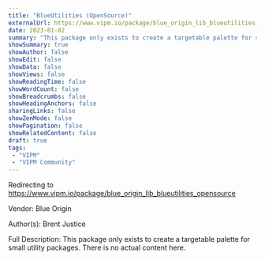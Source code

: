 ```yaml
---
title: "BlueUtilities (OpenSource)"
externalUrl: https://www.vipm.io/package/blue_origin_lib_blueutilities_opensource
date: 2023-01-02
summary: "This package only exists to create a targetable palette for small utility packages."
showSummary: true
showAuthor: false
showEdit: false
showData: false
showViews: false
showReadingTime: false
showWordCount: false
showBreadcrumbs: false
showHeadingAnchors: false
sharingLinks: false
showZenMode: false
showPagination: false
showRelatedContent: false
draft: true
tags:
 - "VIPM"
 - "VIPM Community"
---
```


Redirecting to https://www.vipm.io/package/blue_origin_lib_blueutilities_opensource

Vendor: Blue Origin

Author(s): Brent Justice
 
Full Description:
This package only exists to create a targetable palette for small utility packages.  There is no actual content here.